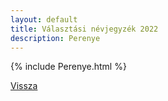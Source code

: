 ```yaml
---
layout: default
title: Választási névjegyzék 2022
description: Perenye
---
```


{% include Perenye.html %}

[Vissza](./)